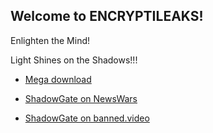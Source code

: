 ## Welcome to ENCRYPTILEAKS!

Enlighten the Mind!

Light Shines on the Shadows!!!

- [Mega download](https://mega.nz/file/7tcghCCA#JjCdPRgIziFMJuS_80luMuUn8DPsH3B6izvjyjXEdOA)

- [ShadowGate on NewsWars](https://www.newswars.com/exclusive-deep-state-protection-racket-exposed/)

- [ShadowGate on banned.video](https://banned.video/watch?id=5f37fcc2df77c4044ee2eb03)
